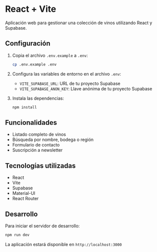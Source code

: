 # React + Vite

Aplicación web para gestionar una colección de vinos utilizando React y Supabase.

## Configuración

1. Copia el archivo `.env.example` a `.env`:
   ```bash
   cp .env.example .env
   ```

2. Configura las variables de entorno en el archivo `.env`:
   - `VITE_SUPABASE_URL`: URL de tu proyecto Supabase
   - `VITE_SUPABASE_ANON_KEY`: Llave anónima de tu proyecto Supabase

3. Instala las dependencias:
   ```bash
   npm install
   ```

## Funcionalidades

- Listado completo de vinos
- Búsqueda por nombre, bodega o región
- Formulario de contacto
- Suscripción a newsletter

## Tecnologías utilizadas

- React
- Vite
- Supabase
- Material-UI
- React Router

## Desarrollo

Para iniciar el servidor de desarrollo:

```bash
npm run dev
```

La aplicación estará disponible en `http://localhost:3000`
